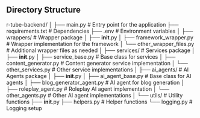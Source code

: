 ## Directory Structure

r-tube-backend/
│
├── main.py                    # Entry point for the application
├── requirements.txt           # Dependencies
├── .env                       # Environment variables
│
├── wrappers/                  # Wrapper package
│   ├── __init__.py
│   ├── framework_wrapper.py    # Wrapper implementation for the framework
│   └── other_wrapper_files.py   # Additional wrapper files as needed
│
├── services/                  # Services package
│   ├── __init__.py
│   ├── service_base.py        # Base class for services
│   ├── content_generator.py    # Content generator service implementation
│   └── other_services.py      # Other service implementations
│
├── ai_agents/                 # AI Agents package
│   ├── __init__.py
│   ├── ai_agent_base.py       # Base class for AI agents
│   ├── blog_generator_agent.py # AI agent for blog generation
│   ├── roleplay_agent.py      # Roleplay AI agent implementation
│   └── other_agents.py        # Other AI agent implementations
│
└── utils/                     # Utility functions
    ├── __init__.py
    ├── helpers.py             # Helper functions
    └── logging.py             # Logging setup
